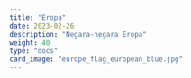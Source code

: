 ```yaml
---
title: "Eropa"
date: 2023-02-26
description: "Negara-negara Eropa"
weight: 40
type: "docs"
card_image: "europe_flag_european_blue.jpg"
---
```

